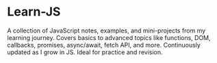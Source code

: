 # Learn-JS
A collection of JavaScript notes, examples, and mini-projects from my learning journey. Covers basics to advanced topics like functions, DOM, callbacks, promises, async/await, fetch API, and more. Continuously updated as I grow in JS. Ideal for practice and revision.
